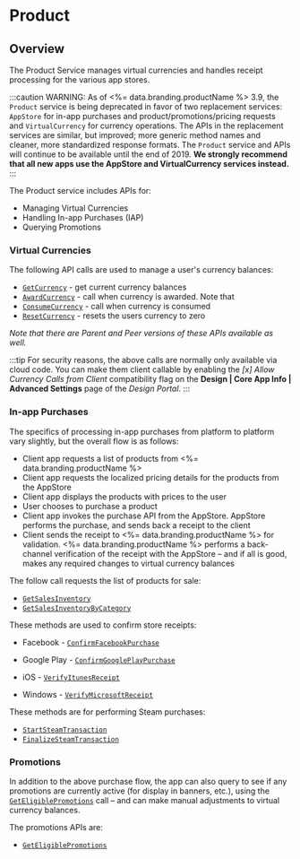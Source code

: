 # Product
## Overview



The Product Service manages virtual currencies and handles receipt processing for the various app stores. 

:::caution
WARNING: As of <%= data.branding.productName %> 3.9, the <code>Product</code> service is being deprecated in favor of two replacement services: <code>AppStore</code> for in-app purchases and product/promotions/pricing requests and <code>VirtualCurrency</code> for currency operations. The APIs in the replacement services are similar, but improved; more generic method names and cleaner, more standardized response formats. The <code>Product</code> service and APIs will continue to be available until the end of 2019. <strong>We strongly recommend that all new apps use the AppStore and VirtualCurrency services instead.</strong> 
:::   


The Product service includes APIs for:

* Managing Virtual Currencies
* Handling In-app Purchases (IAP)
* Querying Promotions

### Virtual Currencies

The following API calls are used to manage a user's currency balances:

* <code>[GetCurrency](/api/capi/product/getcurrency)</code> - get current currency balances
* <code>[AwardCurrency](/api/capi/product/awardcurrency)</code> - call when currency is awarded. Note that 
* <code>[ConsumeCurrency](/api/capi/product/consumecurrency)</code> - call when currency is consumed
* <code>[ResetCurrency](/api/capi/product/resetcurrency)</code> - resets the users currency to zero

*Note that there are Parent and Peer versions of these APIs available as well.*

:::tip
For security reasons, the above calls are normally only available via cloud code. You can make them client callable by enabling the <em>[x] Allow Currency Calls from Client</em> compatibility flag on the <strong>Design | Core App Info | Advanced Settings</strong> page of the <em>Design Portal</em>.
:::


### In-app Purchases

The specifics of processing in-app purchases from platform to platform vary slightly, but the overall flow is as follows:

- Client app requests a list of products from <%= data.branding.productName %>
- Client app requests the localized pricing details for the products from the AppStore
- Client app displays the products with prices to the user
- User chooses to purchase a product
- Client app invokes the purchase API from the AppStore.  AppStore performs the purchase, and sends back a receipt to the client
- Client sends the receipt to <%= data.branding.productName %> for validation.  <%= data.branding.productName %> performs a back-channel verification of the receipt with the AppStore – and if all is good, makes any required changes to virtual currency balances

The follow call requests the list of products for sale:

* <code>[GetSalesInventory](/api/capi/product/getsalesinventory)</code>
* <code>[GetSalesInventoryByCategory](/api/capi/product/getsalesinventorybycategory)</code>

These methods are used to confirm store receipts:

* Facebook - <code>[ConfirmFacebookPurchase](/api/capi/product/confirmfacebookpurchase)</code>
* Google Play - <code>[ConfirmGooglePlayPurchase](/api/capi/product/confirmgoogleplaypurchase)</code>
* iOS - <code>[VerifyItunesReceipt](/api/capi/product/verifyitunesreceipt)</code>

* Windows - <code>[VerifyMicrosoftReceipt](/api/capi/product/verifymicrosoftreceipt)</code>

These methods are for performing Steam purchases:

* <code>[StartSteamTransaction](/api/capi/product/startsteamtransaction)</code>
* <code>[FinalizeSteamTransaction](/api/capi/product/finalizesteamtransaction)</code>


### Promotions

In addition to the above purchase flow, the app can also query to see if any promotions are currently active (for display in banners, etc.), using the <code>[GetEligiblePromotions](/api/capi/product/geteligiblepromotions)</code> call – and can make manual adjustments to virtual currency balances.

The promotions APIs are:

* <code>[GetEligiblePromotions](/api/capi/product/geteligiblepromotions)</code>




<DocCardList />